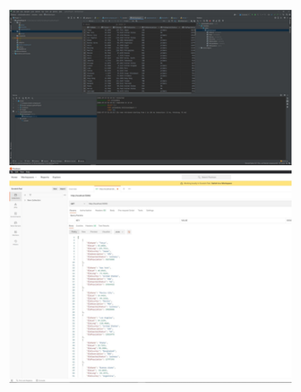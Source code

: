 ![Postman](https://github.com/kr255/IS601_Project_3/blob/master/screenshots/PycharmpostmanIS601.JPG)
![Data](https://github.com/kr255/IS601_Project_3/blob/master/screenshots/postmanIS601.JPG)
